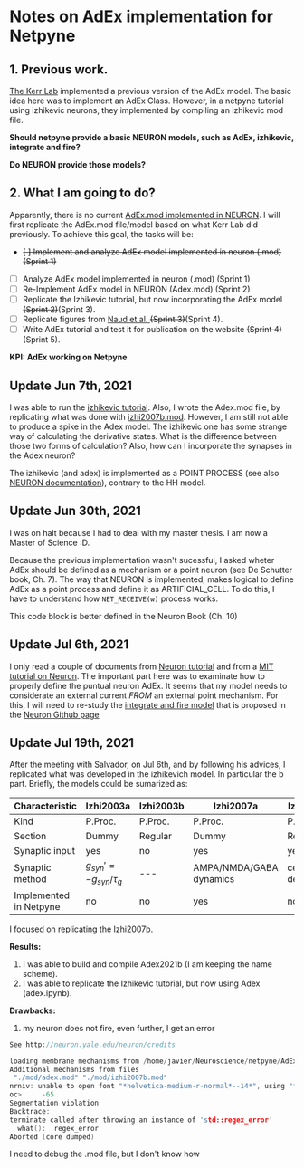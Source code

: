 # Notes on AdEx implementation for Netpyne

## 1. Previous work. 
[The Kerr Lab](https://github.com/thekerrlab/netpyne/blob/add-adexp-example/doc/source/code/adExp.py) implemented a previous version of the AdEx model.  The basic idea here was to implement an AdEx Class.  However, in a netpyne tutorial using izhikevic neurons, they implemented by compiling an izhikevic mod file.

   __Should netpyne provide a basic NEURON models, such as AdEx, izhikevic, integrate and fire?__

   __Do NEURON provide those models?__


## 2. What I am going to do?
 Apparently, there is no current [AdEx.mod implemented in NEURON](https://senselab.med.yale.edu/modeldb/ShowModel?model=147141). I will first replicate the AdEx.mod file/model based on what Kerr Lab did previously.
To achieve this goal, the tasks will be:
- ~~[ ] Implement and analyze AdEx model implemented in neuron (.mod) (Sprint 1)~~
- [ ] Analyze AdEx model implemented in neuron (.mod) (Sprint 1)
- [ ] Re-Implement AdEx model in NEURON (Adex.mod) (Sprint 2)
- [ ] Replicate the Izhikevic tutorial, but now incorporating the AdEx model ~~(Sprint 2)~~(Sprint 3).
- [ ] Replicate figures from [Naud et al. ](https://www.ncbi.nlm.nih.gov/pmc/articles/PMC2798047/) ~~(Sprint 3)~~(Sprint 4).
- [ ] Write AdEx tutorial and test it for publication on the website ~~(Sprint 4)~~(Sprint 5).

**KPI: AdEx working on Netpyne**        

## Update Jun 7th, 2021     
 I was able to run the [izhikevic tutorial](http://www.netpyne.org/tutorial.html#tutorial-4-using-a-simplified-cell-model-izhikevich).  Also, I wrote the Adex.mod file, by replicating what was done with [izhi2007b.mod](http://www.netpyne.org/_downloads/803a7312bae028b7a24ba7f3e28de705/izhi2007b.mod).  However, I am still not able to produce a spike in the Adex model.  The izhikevic one has some strange way of calculating the derivative states.  What is the difference between those two forms of calculation?  Also, how can I incorporate the synapses in the Adex neuron?      
   
The izhikevic (and adex) is implemented as a POINT PROCESS (see also [NEURON documentation](https://www.neuron.yale.edu/neuron/static/py_doc/modelspec/programmatic/mechanisms/nmodl.html)), contrary to the HH model.     

## Update Jun 30th, 2021    
I was on halt because I had to deal with my master thesis. I am now a Master of Science :D.     

Because the previous implementation wasn't sucessful, I asked wheter AdEx should be defined as a mechanism or a point neuron (see De Schutter book, Ch. 7).
The way that NEURON is implemented, makes logical to define AdEx as a point process and define it as ARTIFICIAL_CELL.  To do this, I have to understand how ```NET_RECEIVE(w)``` process works.      

This code block is better defined in the Neuron Book (Ch. 10)  

## Update Jul 6th, 2021  
I only read a couple of documents from [Neuron tutorial](https://www.neuron.yale.edu/neuron/static/new_doc/modelspec/programmatic/mechanisms/nmodl2.html) and from a [MIT tutorial on Neuron](http://web.mit.edu/neuron_v7.4/nrntuthtml/tutorial/tutD.html). The important part here was to examinate how to properly define the puntual neuron AdEx.  It seems that my model needs to considerate an external current _FROM_ an external point mechanism.  For this, I will need to re-study the [integrate and fire model](https://github.com/neuronsimulator/nrn/blob/master/src/nrnoc/intfire2.mod) that is proposed in the [Neuron Github page](https://github.com/neuronsimulator)

## Update Jul 19th, 2021 
After the meeting with Salvador, on Jul 6th, and by following his advices, I replicated what was developed in the izhikevich model. In particular the b part.
Briefly, the models could be sumarized as:

|Characteristic          |Izhi2003a | Izhi2003b | Izhi2007a | Izhi2007b|
|---------------|-----------|-----------|----------|--------- | 
|Kind           | P.Proc. |P.Proc. |P.Proc. |P.Proc. |
|Section | Dummy | Regular | Dummy | Regular |
|Synaptic input|yes | no | yes | yes|
|Synaptic method | $g_{syn}' = -g_{syn}/\tau_g$|---|AMPA/NMDA/GABA dynamics|cell dependent
|Implemented in Netpyne | no | no | yes | no


I focused on replicating the Izhi2007b.

**Results:**     
1. I was able to build and compile Adex2021b (I am keeping the name scheme).
2. I was able to replicate the Izhikevic tutorial, but now using Adex (adex.ipynb).

**Drawbacks:**   
1.  my neuron does not fire, even further, I get an error
```C   
See http://neuron.yale.edu/neuron/credits

loading membrane mechanisms from /home/javier/Neuroscience/netpyne/AdEx/x86_64/.libs/libnrnmech.so
Additional mechanisms from files
 "./mod/adex.mod" "./mod/izhi2007b.mod"
nrniv: unable to open font "*helvetica-medium-r-normal*--14*", using "fixed"
oc>     -65 
Segmentation violation
Backtrace:
terminate called after throwing an instance of 'std::regex_error'
  what():  regex_error
Aborted (core dumped)
```
I need to debug the .mod file, but I don't know how

